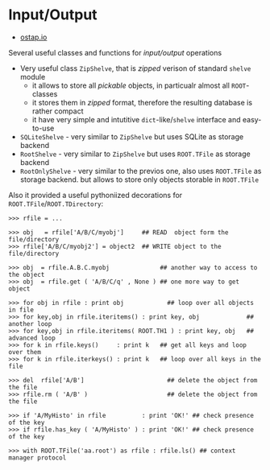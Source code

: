 # Input/Output 

* [ostap.io](README.md)


Several useful classes and functions for *input/output* operations 

- Very useful class `ZipShelve`, that is *zipped* verison of standard `shelve` module
   - it allows to store all  *pickable* objects, in particualr almost all `ROOT`-classes 
   - it stores them in *zipped* format, therefore the resulting database is rather compact 
   - it have very simple and intutitive `dict`-like/`shelve` interface and easy-to-use 
- `SQLiteShelve` - very similar to `ZipShelve` but uses SQLite as storage backend 
- `RootShelve` - very similar to `ZipShelve` but uses `ROOT.TFile` as storage backend 
- `RootOnlyShelve` - very similar to the previos one, also uses `ROOT.TFile` as storage backend. but allows to store only objects storable in `ROOT.TFile` 
 
Also  it provided a useful pythoniized decorations for `ROOT.TFile`/`ROOT.TDirectory`:
```
>>> rfile = ...

>>> obj   = rfile['A/B/C/myobj']     ## READ  object form the file/directory
>>> rfile['A/B/C/myobj2'] = object2  ## WRITE object to the file/directory 

>>> obj  = rfile.A.B.C.myobj              ## another way to access to the object
>>> obj  = rfile.get ( 'A/B/C/q' , None ) ## one more way to get object 

>>> for obj in rfile : print obj            ## loop over all objects in file
>>> for key,obj in rfile.iteritems() : print key, obj             ## another loop
>>> for key,obj in rfile.iteritems( ROOT.TH1 ) : print key, obj   ## advanced loop
>>> for k in rfile.keys()     : print k   ## get all keys and loop over them 
>>> for k in rfile.iterkeys() : print k   ## loop over all keys in the file

>>> del  rfile['A/B']                       ## delete the object from the file
>>> rfile.rm ( 'A/B' )                      ## delete the object from the file

>>> if 'A/MyHisto' in rfile          : print 'OK!' ## check presence of the key
>>> if rfile.has_key ( 'A/MyHisto' ) : print 'OK!' ## check presence of the key

>>> with ROOT.TFile('aa.root') as rfile : rfile.ls() ## context manager protocol
```